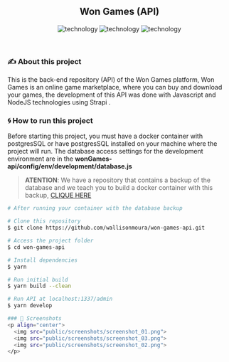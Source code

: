 <h2 align="center">
  Won Games (API)
</h2>

<p align="center">
  <img alt="technology" src="https://img.shields.io/badge/JavaScript-F7DF1E?style=for-the-badge&logo=javascript&logoColor=black">

  <img alt="technology" src="https://img.shields.io/badge/Node.js-339933?style=for-the-badge&logo=nodedotjs&logoColor=white">

  <img alt="technology" src="https://img.shields.io/badge/strapi-2e7eea?style=for-the-badge&logo=strapi&logoColor=white">
</p>

<br>

### :writing_hand: About this project
This is the back-end repository (API) of the Won Games platform, Won Games is an online game marketplace, where you can buy and download your games, the development of this API was done with Javascript and NodeJS technologies using Strapi .

### :cyclone: How to run this project
Before starting this project, you must have a docker container with postgresSQL or have postgresSQL installed on your machine where the project will run. The database access settings for the development environment are in the **wonGames-api/config/env/development/database.js**

> **ATENTION**: We have a repository that contains a backup of the database and we teach you to build a docker container with this backup, [CLIQUE HERE](https://github.com/wallisonmoura/won-games-database)
```bash
# After running your container with the database backup

# Clone this repository
$ git clone https://github.com/wallisonmoura/won-games-api.git

# Access the project folder
$ cd won-games-api

# Install dependencies
$ yarn

# Run initial build
$ yarn build --clean

# Run API at localhost:1337/admin
$ yarn develop

### 🎨 Screenshots
<p align="center">
  <img src="public/screenshots/screenshot_01.png">
  <img src="public/screenshots/screenshot_03.png">
  <img src="public/screenshots/screenshot_02.png">
</p>
